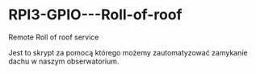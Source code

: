 # RPI3-GPIO---Roll-of-roof
Remote Roll of roof service

Jest to skrypt za pomocą którego możemy zautomatyzować zamykanie dachu
w naszym obserwatorium.

